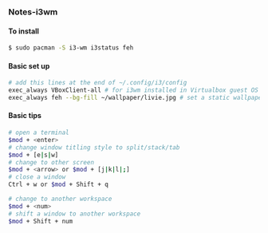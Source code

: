 ### Notes-i3wm  

#### To install  
```bash
$ sudo pacman -S i3-wm i3status feh
```
#### Basic set up  
```bash
# add this lines at the end of ~/.config/i3/config
exec_always VBoxClient-all # for i3wm installed in Virtualbox guest OS
exec_always feh --bg-fill ~/wallpaper/livie.jpg # set a static wallpaper
```
#### Basic tips  
```bash
# open a terminal
$mod + <enter>
# change window titling style to split/stack/tab
$mod + [e|s|w]
# change to other screen
$mod + <arrow> or $mod + [j|k|l|;]
# close a window
Ctrl + w or $mod + Shift + q

# change to another workspace
$mod + <num>
# shift a window to another workspace
$mod + Shift + num
```

